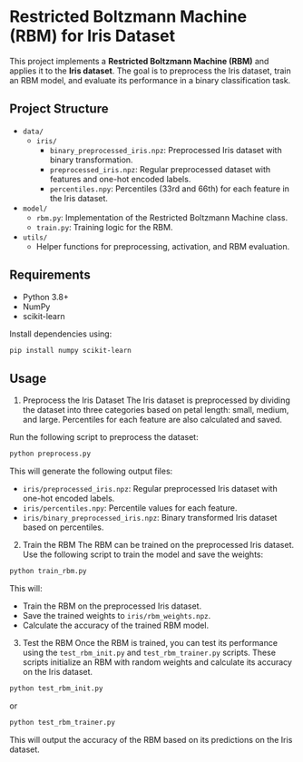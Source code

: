# Restricted Boltzmann Machine (RBM) for Iris Dataset

This project implements a **Restricted Boltzmann Machine (RBM)** and applies it to the **Iris dataset**. The goal is to preprocess the Iris dataset, train an RBM model, and evaluate its performance in a binary classification task.

## Project Structure

- `data/`
  - `iris/`
    - `binary_preprocessed_iris.npz`: Preprocessed Iris dataset with binary transformation.
    - `preprocessed_iris.npz`: Regular preprocessed dataset with features and one-hot encoded labels.
    - `percentiles.npy`: Percentiles (33rd and 66th) for each feature in the Iris dataset.
- `model/`
  - `rbm.py`: Implementation of the Restricted Boltzmann Machine class.
  - `train.py`: Training logic for the RBM.
- `utils/`
  - Helper functions for preprocessing, activation, and RBM evaluation.

## Requirements

- Python 3.8+
- NumPy
- scikit-learn

Install dependencies using:

```bash
pip install numpy scikit-learn
```

## Usage
1. Preprocess the Iris Dataset
The Iris dataset is preprocessed by dividing the dataset into three categories based on petal length: small, medium, and large. Percentiles for each feature are also calculated and saved.

Run the following script to preprocess the dataset:
```bash
python preprocess.py
```

This will generate the following output files:
- `iris/preprocessed_iris.npz`: Regular preprocessed Iris dataset with one-hot encoded labels.
- `iris/percentiles.npy`: Percentile values for each feature.
- `iris/binary_preprocessed_iris.npz`: Binary transformed Iris dataset based on percentiles.

2. Train the RBM
The RBM can be trained on the preprocessed Iris dataset. Use the following script to train the model and save the weights:
```bash
python train_rbm.py
```

This will:
- Train the RBM on the preprocessed Iris dataset.
- Save the trained weights to `iris/rbm_weights.npz`.
- Calculate the accuracy of the trained RBM model.

3. Test the RBM
Once the RBM is trained, you can test its performance using the `test_rbm_init.py` and `test_rbm_trainer.py` scripts.
These scripts initialize an RBM with random weights and calculate its accuracy on the Iris dataset.
```bash
python test_rbm_init.py
```
or
```bash
python test_rbm_trainer.py
```
This will output the accuracy of the RBM based on its predictions on the Iris dataset.
